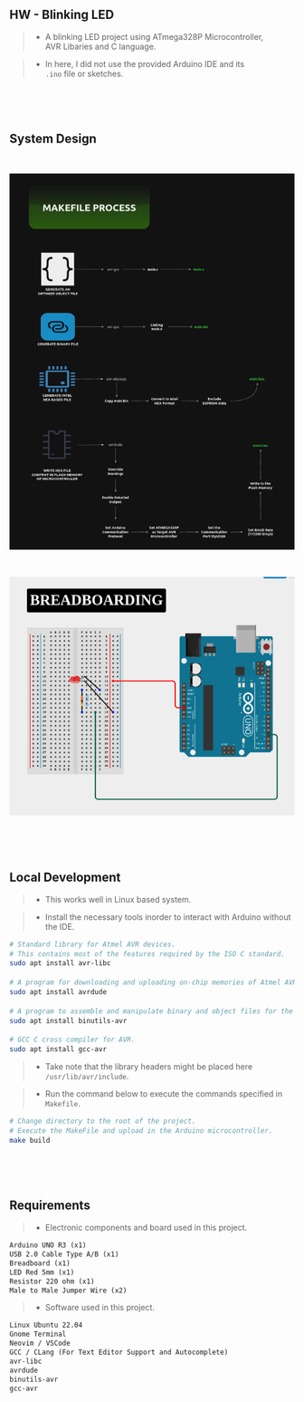 ## HW - Blinking LED

> - A blinking LED project using ATmega328P Microcontroller, <br />
    AVR Libaries and C language.

> - In here, I did not use the provided Arduino IDE and its <br />
    `.ino` file or sketches.

<br />
<br />
<br />



## System Design

<br />

![Makefile Process](./docs/image-makefile-process.png)

<br />

![Breadboarding](./docs/image-breadboarding.png)

<br />
<br />
<br />



## Local Development

> - This works well in Linux based system.

> - Install the necessary tools inorder to interact
    with Arduino without the IDE.

```bash
# Standard library for Atmel AVR devices.
# This contains most of the features required by the ISO C standard.
sudo apt install avr-libc

# A program for downloading and uploading on-chip memories of Atmel AVR Microcontroller.
sudo apt install avrdude

# A program to assemble and manipulate binary and object files for the AVR architecture.
sudo apt install binutils-avr

# GCC C cross compiler for AVR.
sudo apt install gcc-avr
```

> - Take note that the library headers might be placed here `/usr/lib/avr/include`.

> - Run the command below to execute the commands specified in `Makefile`.

```bash
# Change directory to the root of the project.
# Execute the MakeFile and upload in the Arduino microcontroller.
make build
```

<br />
<br />
<br />


## Requirements

> - Electronic components and board used in this project.

```plaintext
Arduino UNO R3 (x1)
USB 2.0 Cable Type A/B (x1)
Breadboard (x1)
LED Red 5mm (x1)
Resistor 220 ohm (x1)
Male to Male Jumper Wire (x2)
```

> - Software used in this project.

```plaintext
Linux Ubuntu 22.04
Gnome Terminal
Neovim / VSCode
GCC / CLang (For Text Editor Support and Autocomplete)
avr-libc
avrdude
binutils-avr
gcc-avr
```

